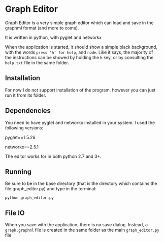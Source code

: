 # Graph Editor

Graph Editor is a very simple graph editor which can load and save in the
graphml format (and more to come).

It is written in python, with pyglet and networkx

When the application is started, it should show a simple black background, with the words `press 'h' for help`, and `node`. Like it says, the majority of the instructions can be showed by holding the `h` key, or by consulting the `help.txt` file in the same folder.

## Installation

For now I do not support installation of the program, however you can just
run it from its folder.

## Dependencies

You need to have pyglet and networkx installed in your system.
I used the following versions:

pyglet==1.5.26

networkx==2.5.1

The editor works for in both python 2.7 and 3+.

## Running

Be sure to be in the base directory (that is the directory which contains
the file graph\_editor.py) and type in the terminal:

    python graph_editor.py

## File IO

When you save with the application, there is no save dialog. Instead, a `graph.graphml` file is created in the same folder as the main `graph_editor.py` file
